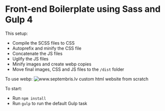 # Front-end Boilerplate using Sass and Gulp 4

This setup:

* Compile the SCSS files to CSS
* Autoprefix and minify the CSS file
* Concatenate the JS files
* Uglify the JS files
* Minify images and create webp copies
* Move final images, CSS and JS files to the `/dist` folder

To use webp:
<picture>
	<source srcset="images/img.webp" type="image/webp">
	<img src="images/img.png" alt="www.septembris.lv custom html website from scratch" loading="lazy">
</picture>

To start:
* Run `npm install`
* Run `gulp` to run the default Gulp task

